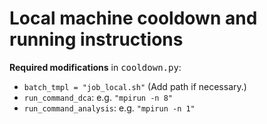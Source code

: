 # Local machine cooldown and running instructions

**Required modifications** in <tt>cooldown.py</tt>:

* `batch_tmpl = "job_local.sh"` (Add path if necessary.)
* `run_command_dca`: e.g. `"mpirun -n 8"`
* `run_command_analysis`: e.g. `"mpirun -n 1"`

